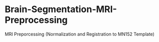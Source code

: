 # Brain-Segmentation-MRI-Preprocessing
MRI Preporcessing (Normalization and Registration to MN152 Template)
